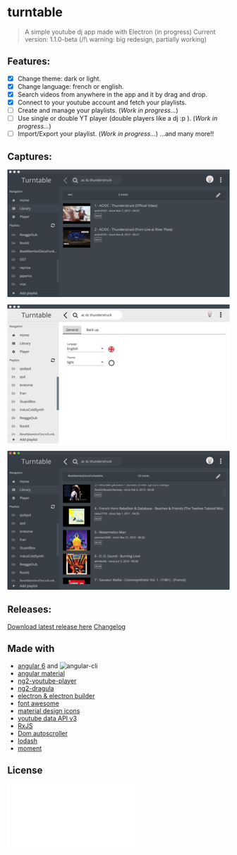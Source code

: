 # turntable

> A simple youtube dj app made with Electron (in progress)
> Current version: 1.1.0-beta
> (/!\ warning: big redesign, partially working)

## Features:
- [x] Change theme: dark or light.
- [x] Change language: french or english.
- [x] Search videos from anywhere in the app and it by drag and drop.
- [x] Connect to your youtube account and fetch your playlists.
- [ ] Create and manage your playlists. (*Work in progress...*)
- [ ] Use single or double YT player (double players like a dj :p ). (*Work in progress...*)
- [ ] Import/Export your playlist. (*Work in progress...*)
...and many more!!

## Captures:
![Capture 1](/captures/v1/cap1.png)

![Capture 2](/captures/v1/cap2.png)

![Capture 3](/captures/v1/cap3.png)

## Releases:

[Download latest release here](https://github.com/radiium/turntable/releases/tag/v1.1.0-beta)
[Changelog](/CHANGELOG.md)

## Made with

- [angular 6](https://angular.io/) and ![angular-cli](https://github.com/angular/angular-cli)
- [angular material](https://material.angular.io/)
- [ng2-youtube-player](https://github.com/orizens/ng2-youtube-player)
- [ng2-dragula](https://github.com/valor-software/ng2-dragula)
- [electron & electron builder](https://electron.atom.io/)
- [font awesome](http://fontawesome.io/)
- [material design icons](https://materialdesignicons.com/)
- [youtube data API v3](https://developers.google.com/youtube/v3/)
- [RxJS](http://reactivex.io/rxjs/)
- [Dom autoscroller](https://github.com/hollowdoor/dom_autoscroller)
- [lodash](https://lodash.com/)
- [moment](https://momentjs.com/)

## License

![MIT](LICENCE.md)
